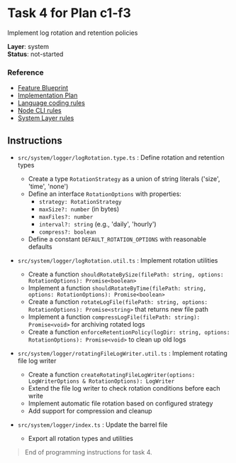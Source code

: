 # Task 4 for Plan c1-f3

Implement log rotation and retention policies

**Layer**: system  
**Status**: not-started

### Reference

- [Feature Blueprint](/docs/f3-logging.blueprint.md)
- [Implementation Plan](/containers/c1-node-cli/docs/f3-logging.plan.md)
- [Language coding rules](/containers/c1-node-cli/.ai/rules/0-typescript.rules.md)  
- [Node CLI rules](/containers/c1-node-cli/.ai/rules/1-node-cli.rules.md)
- [System Layer rules](/containers/c1-node-cli/.ai/rules/2-system-layer.rules.md)

## Instructions

- `src/system/logger/logRotation.type.ts` : Define rotation and retention types
  - Create a type `RotationStrategy` as a union of string literals ('size', 'time', 'none')
  - Define an interface `RotationOptions` with properties:
    - `strategy: RotationStrategy`
    - `maxSize?: number` (in bytes)
    - `maxFiles?: number`
    - `interval?: string` (e.g., 'daily', 'hourly')
    - `compress?: boolean`
  - Define a constant `DEFAULT_ROTATION_OPTIONS` with reasonable defaults

- `src/system/logger/logRotation.util.ts` : Implement rotation utilities
  - Create a function `shouldRotateBySize(filePath: string, options: RotationOptions): Promise<boolean>`
  - Implement a function `shouldRotateByTime(filePath: string, options: RotationOptions): Promise<boolean>`
  - Create a function `rotateLogFile(filePath: string, options: RotationOptions): Promise<string>` that returns new file path
  - Implement a function `compressLogFile(filePath: string): Promise<void>` for archiving rotated logs
  - Create a function `enforceRetentionPolicy(logDir: string, options: RotationOptions): Promise<void>` to clean up old logs

- `src/system/logger/rotatingFileLogWriter.util.ts` : Implement rotating file log writer
  - Create a function `createRotatingFileLogWriter(options: LogWriterOptions & RotationOptions): LogWriter`
  - Extend the file log writer to check rotation conditions before each write
  - Implement automatic file rotation based on configured strategy
  - Add support for compression and cleanup

- `src/system/logger/index.ts` : Update the barrel file
  - Export all rotation types and utilities

> End of programming instructions for task 4. 